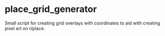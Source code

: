 # place_grid_generator
Small script for creating grid overlays with coordinates to aid with creating pixel art on r/place.
